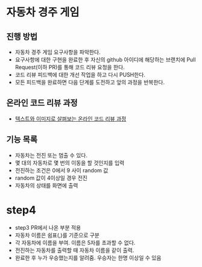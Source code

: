 # 자동차 경주 게임
## 진행 방법
* 자동차 경주 게임 요구사항을 파악한다.
* 요구사항에 대한 구현을 완료한 후 자신의 github 아이디에 해당하는 브랜치에 Pull Request(이하 PR)를 통해 코드 리뷰 요청을 한다.
* 코드 리뷰 피드백에 대한 개선 작업을 하고 다시 PUSH한다.
* 모든 피드백을 완료하면 다음 단계를 도전하고 앞의 과정을 반복한다.

## 온라인 코드 리뷰 과정
* [텍스트와 이미지로 살펴보는 온라인 코드 리뷰 과정](https://github.com/next-step/nextstep-docs/tree/master/codereview)

## 기능 목록
* 자동차는 전진 또는 멈출 수 있다.
* 몇 대의 자동차로 몇 번의 이동을 할 것인지를 입력
* 전진하는 조건은 0에서 9 사이 random 값
* random 값이 4이상일 경우 전진
* 자동차의 상태를 화면에 출력

# step4
* step3 PR에서 나온 부분 적용
* 자동차 이름은 쉼표(,)를 기준으로 구분
* 각 자동차에 이름을 부여. 이름은 5자를 초과할 수 없다.
* 전진하는 자동차를 출력할 때 자동차 이름을 같이 출력.
* 완료한 후 누가 우승했는지를 알려줌. 우승자는 한명 이상일 수 있음

